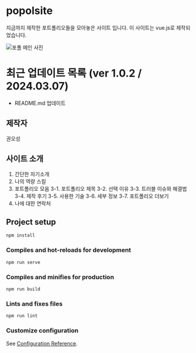 # popolsite
지금까지 제작한 포트폴리오들을 모아놓은 사이트 입니다.
이 사이트는 vue.js로 제작되었습니다.

<img src="./public/asset/popolmain.png" alt="포폴 메인 사진"/>

# 최근 업데이트 목록 (ver 1.0.2 / 2024.03.07)
- README.md 업데이트 

## 제작자
권오성

## 사이트 소개
1. 간단한 자기소개
2. 나의 역량 스킬
3. 포트폴리오 모음
   3-1. 포트폴리오 제목
   3-2. 선택 이유
   3-3. 트러블 이슈와 해결법
   3-4. 제작 후기
   3-5. 사용한 기술
   3-6. 세부 정보
   3-7. 포트폴리오 더보기
5. 나에 대한 연락처

## Project setup
```
npm install
```

### Compiles and hot-reloads for development
```
npm run serve
```

### Compiles and minifies for production
```
npm run build
```

### Lints and fixes files
```
npm run lint
```

### Customize configuration
See [Configuration Reference](https://cli.vuejs.org/config/).
